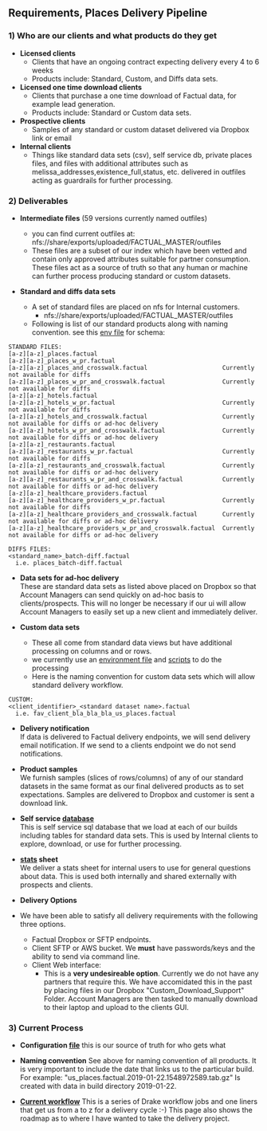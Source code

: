 ## Requirements, Places Delivery Pipeline

### 1) Who are our clients and what products do they get
- **Licensed clients**
  - Clients that have an ongoing contract expecting delivery every 4 to 6 weeks
  - Products include: Standard, Custom, and Diffs data sets.
- **Licensed one time download clients**
  - Clients that purchase a one time download of Factual data, for example lead generation.
  - Products include: Standard or Custom data sets.
- **Prospective clients**
  - Samples of any standard or custom dataset delivered via Dropbox link or email
- **Internal clients**
  - Things like standard data sets (csv), self service db, private places files, and files with additional attributes such as melissa_addresses,existence_full,status, etc. delivered in outfiles acting as guardrails for further processing.
  
  
### 2) Deliverables

- **Intermediate files** (59 versions currently named outfiles)
  - you can find current outfiles at: nfs://share/exports/uploaded/FACTUAL_MASTER/outfiles
  - These files are a subset of our index which have been vetted and contain only approved attributes suitable for partner consumption. These files act as a source of truth so that any human or machine can further process producing standard or custom datasets.
  
- **Standard and diffs data sets**
  - A set of standard files are placed on nfs for Internal customers.
    - nfs://share/exports/uploaded/FACTUAL_MASTER/outfiles
  - Following is list of our standard products along with naming convention. see this [env file](https://github.com/Factual/PartnerServices/blob/master/auto_updates/workflow/Drakefile.delivery.env) for schema:
```
STANDARD FILES:
[a-z][a-z]_places.factual
[a-z][a-z]_places_w_pr.factual 
[a-z][a-z]_places_and_crosswalk.factual                     Currently not available for diffs
[a-z][a-z]_places_w_pr_and_crosswalk.factual                Currently not available for diffs
[a-z][a-z]_hotels.factual
[a-z][a-z]_hotels_w_pr.factual                              Currently not available for diffs
[a-z][a-z]_hotels_and_crosswalk.factual                     Currently not available for diffs or ad-hoc delivery
[a-z][a-z]_hotels_w_pr_and_crosswalk.factual                Currently not available for diffs or ad-hoc delivery
[a-z][a-z]_restaurants.factual
[a-z][a-z]_restaurants_w_pr.factual                         Currently not available for diffs
[a-z][a-z]_restaurants_and_crosswalk.factual                Currently not available for diffs or ad-hoc delivery
[a-z][a-z]_restaurants_w_pr_and_crosswalk.factual           Currently not available for diffs or ad-hoc delivery
[a-z][a-z]_healthcare_providers.factual
[a-z][a-z]_healthcare_providers_w_pr.factual                Currently not available for diffs
[a-z][a-z]_healthcare_providers_and_crosswalk.factual       Currently not available for diffs or ad-hoc delivery
[a-z][a-z]_healthcare_providers_w_pr_and_crosswalk.factual  Currently not available for diffs or ad-hoc delivery

DIFFS FILES:
<standard_name>_batch-diff.factual
  i.e. places_batch-diff.factual
```
- **Data sets for ad-hoc delivery**  
These are standard data sets as listed above placed on Dropbox so that Account Managers can send quickly on ad-hoc basis to clients/prospects. This will no longer be necessary if our ui will allow Account Managers to easily set up a new client and immediately deliver.

- **Custom data sets**
  - These all come from standard data views but have additional processing on columns and or rows.
  - we currently use an [environment file](https://github.com/Factual/PartnerServices/blob/master/auto_updates/custom_download_support/custom_download_support.env) and [scripts](https://github.com/Factual/PartnerServices/tree/master/auto_updates/custom_download_support) to do the processing
  - Here is the naming convention for custom data sets which will allow standard delivery workflow.
```
CUSTOM:
<client_identifier>_<standard dataset name>.factual
  i.e. fav_client_bla_bla_bla_us_places.factual
```
- **Delivery notification**  
If data is delivered to Factual delivery endpoints, we will send delivery email notification. If we send to a clients endpoint we do not send notifications.

- **Product samples**   
We furnish samples (slices of rows/columns) of any of our standard datasets in the same format as our final delivered products as to set expectations. Samples are delivered to Dropbox and customer is sent a download link.

- **Self service [database](https://github.com/Factual/data-projects/tree/develop/projects/api-downloader/sales_db)**  
This is self service sql database that we load at each of our builds including tables for standard data sets. This is used by Internal clients to explore, download, or use for further processing.

- **[stats](https://docs.google.com/spreadsheets/d/1kHMToN9rsTO5ytX-BgCc8rEJ2GKNWt94HJOeVbxiMyk/edit?usp=drive_web&ouid=106487463529999467763) sheet**  
We deliver a stats sheet for internal users to use for general questions about data. This is used both internally and shared externally with prospects and clients.

- **Delivery Options**
- We have been able to satisfy all delivery requirements with the following three options.
  - Factual Dropbox or SFTP endpoints.
  - Client SFTP or AWS bucket. We **must** have passwords/keys and the ability to send via command line.
  - Client Web interface:
    - This is a **very undesireable option**. Currently we do not have any partners that require this. We have accomidated this in the past by placing files in our Dropbox "Custom_Download_Support" Folder. Account Managers are then tasked to manually download to their laptop and upload to the clients GUI.

### 3) Current Process

- **Configuration [file](https://github.com/Factual/PartnerServices/blob/master/auto_updates/scripts/clients.yaml)**
this is our source of truth for who gets what

- **Naming convention**
See above for naming convention of all products. It is very important to include the date that links us to the particular build. For example: "us_places.factual.2019-01-22.1548972589.tab.gz" Is created with data in build directory 2019-01-22.

- **[Current workflow](https://github.com/Factual/PartnerServices/tree/master/auto_updates/workflow)**
This is a series of Drake workflow jobs and one liners that get us from a to z for a delivery cycle :-) This page also shows the roadmap as to where I have wanted to take the delivery project.



